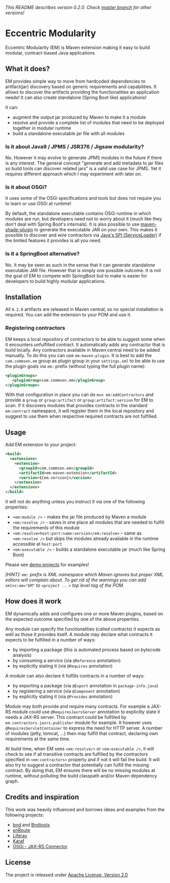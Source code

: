 
_This README describes version 0.2.0. Check [master branch](https://github.com/commsen/EM) for other versions!_

# Eccentric Modularity

Eccentric Modularity (EM) is Maven extension making it easy to build modular, contract-based Java applications


## What it does?

EM provides simple way to move from hardcoded dependencies to artifact(jar) discovery based on generic requirements and capabilities. It allows to discover the artifacts providing the functionalities an application needs! It can also create standalone (Spring Boot like) applications!

It can:
 - augment the output jar produced by Maven to make it a module
 - resolve and provide a complete list of modules that need to be deployed together in modular runtime
 - build a standalone executable jar file with all modules


### Is it about Java9 / JPMS / JSR376 / Jigsaw modularity?

No. However it may evolve to generate JPMS modules in the future if there is any interest. The general concept "generate and add metadata to jar files so build tools can discover related jars" is a valid use case for JPMS. Yet it requires different approach which I may experiment with later on.

### Is it about OSGi?

It uses some of the OSGi specifications and tools but does not require you to learn or use OSGi at runtime!

By default, the standalone executable contains OSGi runtime in which modules are run, but developers need not to worry about it (much like they don't deal with Spring Boot's internals). It is also possible to use [maven-shade-plugin](https://maven.apache.org/plugins/maven-shade-plugin/) to generate the executable JAR on your own. This makes it possible to discover and wire contractors via [Java's SPI (ServiceLoader)](https://docs.oracle.com/javase/tutorial/ext/basics/spi.html#packaging-the-dictionary-service-in-a-jar-file) if the limited features it provides is all you need.

### Is it a SpringBoot alternative?

No. It may be seen as such in the sense that it can generate standalone executable JAR file. However that is simply one possible outcome. It is not the goal of EM to compete with SpringBoot but to make is easier for developers to build highly modular applications.  

## Installation

All `0.2.0` artifacts are released in Maven central, so no special installation is required. You can add the extension to your POM and use it.

### Registering contractors

EM keeps a local repository of contractors to be able to suggest some when it encounters unfulfilled contract. It automatically adds any contractor that is build locally. Any contractors available in Maven central need to be added manually. To do this you can use `em-maven-plugin`. It is best to add the `com.commsen.em` group as plugin group in your `settings.xml` to be able to use the plugin goals via `em:` prefix (without typing the full plugin name): 

 ```xml
<pluginGroups>
	<pluginGroup>com.commsen.em</pluginGroup>
</pluginGroups> 
```

With that configuration in place you can do `mvn em:addContractors` and provide a `group` or `group:artifact` or `group:artifact:version` for EM to scan. If it discovers modules that provides contracts in the standard `em:contract` namespace, it will register them in the local repository and suggest to use them when respective required contracts are not fulfilled. 


## Usage

Add EM extension to your project:

```xml
<build>
  <extensions>
    <extension>
      <groupId>com.commsen.em</groupId>
      <artifactId>em-maven-extension</artifactId>
      <version>${em.version}</version>
    </extension>
  </extensions>
</build>
```

It will not do anything unless you instruct it via one of the following properties:

 - `<em:module />` - makes the jar file produced by Maven a module
 - `<em:resolve />` - saves in one place all modules that are needed to fulfill the requirements of this module
 - `<em:resolve>host:port:name:version</em:resolve>` - same as `<em:resolve />` but skips the modules already available in the runtime accessible at `host:port`
 - `<em:executable />` - builds a standalone executable jar (much like Spring Boot)

Please see [demo projects](https://github.com/commsen/EM/tree/0.2.x/demos) for examples!

_[HINT]: `em:` prefix is XML namespace which Maven ignores but proper XML editors will complain about. To get rid of the warnings you can add `xmlns:em="EM"` to `<project ...>` top level tag of the POM._

## How does it work

EM dynamically adds and configures one or more Maven plugins, based on the expected outcome specified by one of the above properties.

Any module can specify the functionalities (called contracts) it expects as well as those it provides itself. A module may declare what contracts it expects to be fulfilled in a number of ways:

  - by importing a package (this is automated process based on bytecode analysis)
  - by consuming a service (via `@Reference` annotation)
  - by explicitly stating it (via `@Requires` annotation)   

A module can also declare it fulfills contracts in a number of ways:

 - by exporting a package (via `@Export` annotation in `package-info.java`)
 - by registering a service (via `@Component` annotation)
 - by explicitly stating it (via `@Provides` annotation)   

Module may both provide and require many contracts. For example a JAX-RS module could use `@RequiresJaxrsServer` annotation to explicitly state it needs a JAX-RS server. This contract could be fulfilled by `em.contractors.jaxrs.publisher` module for example. It however uses `@RequiresServletContainer` to express the need for HTTP server. A number of modules (jetty, tomcat, ...) then may fulfill that contract, declaring own requirements at the same time.   

At build time, when EM sees `<em:resolve/>` or `<em:executable />`, it will check to see if all transitive contracts are fulfilled by the contractors specified in `<em:contractors>` property and if not it will fail the build. It will also try to suggest a contractor that potentially can fulfill the missing contract. By doing that, EM ensures there will be no missing modules at runtime, without polluting the build classpath and/or Maven dependency graph.     

## Credits and inspiration

This work was heavily influenced and borrows ideas and examples from the following projects:
 - [bnd](http://bnd.bndtools.org/) and [Bndtools](http://bndtools.org/)
 - [enRoute](http://enroute.osgi.org/)
 - [Liferay](http://liferay.com)
 - [Karaf](https://karaf.apache.org/)
 - [OSGi - JAX-RS Connector](https://github.com/hstaudacher/osgi-jax-rs-connector)

## License

The project is released under [Apache License, Version 2.0](https://www.apache.org/licenses/LICENSE-2.0)
